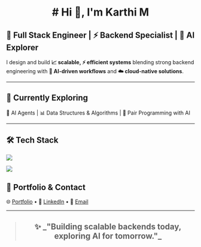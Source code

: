 <h1 align="center"># Hi 👋, I'm Karthi M</h1>

<h2>🚀 Full Stack Engineer | ⚡ Backend Specialist | 🤖 AI Explorer</h2>

<p>
  I design and build <b>📈 scalable, ⚡ efficient systems</b> blending strong backend engineering with 
  <b>🤝 AI-driven workflows</b> and <b>☁️ cloud-native solutions</b>.
</p> 

---
<!-- Currently Exploring -->
<h2>🌱 Currently Exploring</h2>
<p>
  🤖 AI Agents | 📊 Data Structures & Algorithms | 🤝 Pair Programming with AI
</p>

---

<!-- Tech Stack -->
<h2>🛠️ Tech Stack</h2>

<p>
  <img src="https://skillicons.dev/icons?i=js,ts,nodejs,express,nest,react,nextjs,python,docker,mysql,mongodb,redis,jenkins,git" />
</p>

<p>
  <img src="https://skillicons.dev/icons?i=aws,ec2,sqs,sns,s3,ses" />
</p>

<!-- Portfolio -->
<h2>📂 Portfolio & Contact</h2>

<p>
  🌐 <a href="https://portfolio.gravitycodes.com" target="_blank">Portfolio</a> • 
  💼 <a href="https://linkedin.com/in/karthi-munirathinam-0812166a" target="_blank">LinkedIn</a> •
  📧 <a href="mailto:karthiraja268@email.com">Email</a>
</p>

---

> <h2 align="center">✨ _"Building scalable backends today, exploring AI for tomorrow."_ </h2>
